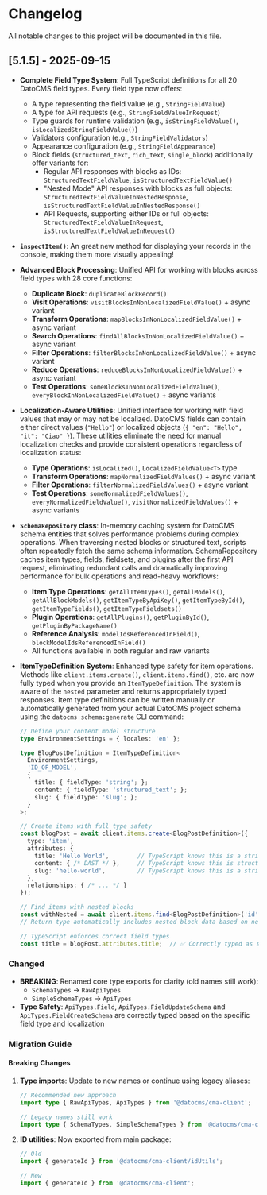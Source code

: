 # Changelog

All notable changes to this project will be documented in this file.

## [5.1.5] - 2025-09-15

- **Complete Field Type System**: Full TypeScript definitions for all 20 DatoCMS field types. Every field type now offers:
  - A type representing the field value (e.g., `StringFieldValue`)
  - A type for API requests (e.g., `StringFieldValueInRequest`)
  - Type guards for runtime validation (e.g., `isStringFieldValue()`, `isLocalizedStringFieldValue()`)
  - Validators configuration (e.g., `StringFieldValidators`)
  - Appearance configuration (e.g., `StringFieldAppearance`)
  - Block fields (`structured_text`, `rich_text`, `single_block`) additionally offer variants for:
    - Regular API responses with blocks as IDs: `StructuredTextFieldValue`, `isStructuredTextFieldValue()`
    - "Nested Mode" API responses with blocks as full objects: `StructuredTextFieldValueInNestedResponse`, `isStructuredTextFieldValueInNestedResponse()`
    - API Requests, supporting either IDs or full objects: `StructuredTextFieldValueInRequest`, `isStructuredTextFieldValueInRequest()`

- **`inspectItem()`**: An great new method for displaying your records in the console, making them more visually appealing!

- **Advanced Block Processing**: Unified API for working with blocks across field types with 28 core functions:
  - **Duplicate Block**: `duplicateBlockRecord()`
  - **Visit Operations**: `visitBlocksInNonLocalizedFieldValue()` + async variant
  - **Transform Operations**: `mapBlocksInNonLocalizedFieldValue()` + async variant
  - **Search Operations**: `findAllBlocksInNonLocalizedFieldValue()` + async variant
  - **Filter Operations**: `filterBlocksInNonLocalizedFieldValue()` + async variant
  - **Reduce Operations**: `reduceBlocksInNonLocalizedFieldValue()` + async variant
  - **Test Operations**: `someBlocksInNonLocalizedFieldValue()`, `everyBlockInNonLocalizedFieldValue()` + async variants

- **Localization-Aware Utilities**: Unified interface for working with field values that may or may not be localized. DatoCMS fields can contain either direct values (`"Hello"`) or localized objects (`{ "en": "Hello", "it": "Ciao" }`). These utilities eliminate the need for manual localization checks and provide consistent operations regardless of localization status:
  - **Type Operations**: `isLocalized()`, `LocalizedFieldValue<T>` type
  - **Transform Operations**: `mapNormalizedFieldValues()` + async variant
  - **Filter Operations**: `filterNormalizedFieldValues()` + async variant
  - **Test Operations**: `someNormalizedFieldValues()`, `everyNormalizedFieldValue()`, `visitNormalizedFieldValues()` + async variants

- **`SchemaRepository` class**: In-memory caching system for DatoCMS schema entities that solves performance problems during complex operations. When traversing nested blocks or structured text, scripts often repeatedly fetch the same schema information. SchemaRepository caches item types, fields, fieldsets, and plugins after the first API request, eliminating redundant calls and dramatically improving performance for bulk operations and read-heavy workflows:
  - **Item Type Operations**: `getAllItemTypes()`, `getAllModels()`, `getAllBlockModels()`, `getItemTypeByApiKey()`, `getItemTypeById()`, `getItemTypeFields()`, `getItemTypeFieldsets()`
  - **Plugin Operations**: `getAllPlugins()`, `getPluginById()`, `getPluginByPackageName()`
  - **Reference Analysis**: `modelIdsReferencedInField()`, `blockModelIdsReferencedInField()`
  - All functions available in both regular and raw variants

- **ItemTypeDefinition System**: Enhanced type safety for item operations. Methods like `client.items.create()`, `client.items.find()`, etc. are now fully typed when you provide an `ItemTypeDefinition`. The system is aware of the `nested` parameter and returns appropriately typed responses. Item type definitions can be written manually or automatically generated from your actual DatoCMS project schema using the `datocms schema:generate` CLI command:

  ```typescript
  // Define your content model structure
  type EnvironmentSettings = { locales: 'en' };

  type BlogPostDefinition = ItemTypeDefinition<
    EnvironmentSettings,
    'ID_OF_MODEL',
    {
      title: { fieldType: 'string'; };
      content: { fieldType: 'structured_text'; };
      slug: { fieldType: 'slug'; };
    }
  >;

  // Create items with full type safety
  const blogPost = await client.items.create<BlogPostDefinition>({
    type: 'item',
    attributes: {
      title: 'Hello World',        // TypeScript knows this is a string
      content: { /* DAST */ },     // TypeScript knows this is structured text
      slug: 'hello-world',         // TypeScript knows this is a string
    },
    relationships: { /* ... */ }
  });

  // Find items with nested blocks
  const withNested = await client.items.find<BlogPostDefinition>('id', { nested: true });
  // Return type automatically includes nested block data based on nested: true

  // TypeScript enforces correct field types
  const title = blogPost.attributes.title;  // ✅ Correctly typed as string
  ```

### Changed
- **BREAKING**: Renamed core type exports for clarity (old names still work):
  - `SchemaTypes` → `RawApiTypes`
  - `SimpleSchemaTypes` → `ApiTypes`
- **Type Safety**: `ApiTypes.Field`, `ApiTypes.FieldUpdateSchema` and `ApiTypes.FieldCreateSchema` are correctly typed based on the specific field type and localization

### Migration Guide

#### Breaking Changes
1. **Type imports**: Update to new names or continue using legacy aliases:
   ```typescript
   // Recommended new approach
   import type { RawApiTypes, ApiTypes } from '@datocms/cma-client';

   // Legacy names still work
   import type { SchemaTypes, SimpleSchemaTypes } from '@datocms/cma-client';
   ```

2. **ID utilities**: Now exported from main package:
   ```typescript
   // Old
   import { generateId } from '@datocms/cma-client/idUtils';

   // New
   import { generateId } from '@datocms/cma-client';
   ```